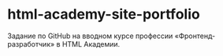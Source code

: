 # html-academy-site-portfolio
Задание по GitHub на вводном курсе профессии «Фронтенд-разработчик» в HTML Академии.
